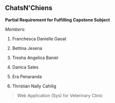 ## ChatsN'Chiens

**Partial Requirement for Fulfilling Capstone Subject**

_Members:_
1. Franchesca Danielle Gaoat

2. Bettina Jesena

3. Tresha Angelica Baniel

4. Danica Sales

5. Era Penaranda

6. Thristian Nally Cahilig



> Web Application (Sys) for Veterinary Clinic